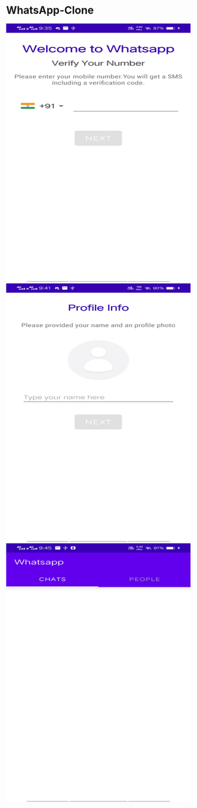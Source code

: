 # WhatsApp-Clone

<img src="image/Screenshot_20211021_213525.jpg" width="500" height="700">

<img src="image/Screenshot_20211021_214124.jpg" width="500" height="700">

<img src="image/Screenshot_20211021_214525.jpg" width="500" height="700">
